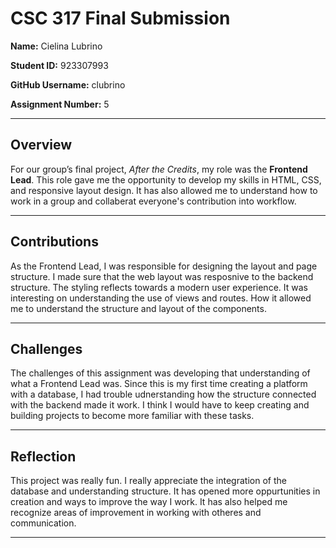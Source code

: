 # CSC 317 Final Submission

**Name:** Cielina Lubrino

**Student ID:** 923307993

**GitHub Username:** clubrino  

**Assignment Number:** 5  

---
## Overview

For our group’s final project, *After the Credits*, my role was the **Frontend Lead**. This role gave me the opportunity to develop my skills in HTML, CSS, and responsive layout design. It has also allowed me to understand how to work in a group and collaberat everyone's contribution into workflow.

---

## Contributions

As the Frontend Lead, I was responsible for  designing the layout and page structure. I made sure that the web layout was resposnive to the backend structure. The styling reflects towards a modern user experience. It was interesting on understanding the use of views and routes. How it allowed me to understand the structure and layout of the components. 

---

## Challenges

The challenges of this assignment was developing that understanding of what a Frontend Lead was. Since this is my first time creating a platform with a database, I had trouble udnerstanding how the structure connected with the backend made it work. I think I would have to keep creating and building projects to become more familiar with these tasks.

---

## Reflection

This project was really fun. I really appreciate the integration of the database and understanding structure. It has opened more oppurtunities in creation and ways to improve the way I work. It has also helped me recognize areas of improvement in working with otheres and communication.

---
